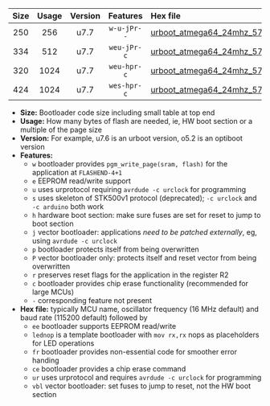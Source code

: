 |Size|Usage|Version|Features|Hex file|
|:-:|:-:|:-:|:-:|:--|
|250|256|u7.7|`w-u-jPr--`|[urboot_atmega64_24mhz_57600bps_lednop_fr_ur_vbl.hex](https://raw.githubusercontent.com/stefanrueger/urboot.hex/main/mcus/atmega64/fcpu_24mhz/57600_bps/urboot_atmega64_24mhz_57600bps_lednop_fr_ur_vbl.hex)|
|334|512|u7.7|`weu-jPr-c`|[urboot_atmega64_24mhz_57600bps_ee_lednop_fr_ce_ur_vbl.hex](https://raw.githubusercontent.com/stefanrueger/urboot.hex/main/mcus/atmega64/fcpu_24mhz/57600_bps/urboot_atmega64_24mhz_57600bps_ee_lednop_fr_ce_ur_vbl.hex)|
|320|1024|u7.7|`weu-hpr-c`|[urboot_atmega64_24mhz_57600bps_ee_lednop_fr_ce_ur.hex](https://raw.githubusercontent.com/stefanrueger/urboot.hex/main/mcus/atmega64/fcpu_24mhz/57600_bps/urboot_atmega64_24mhz_57600bps_ee_lednop_fr_ce_ur.hex)|
|424|1024|u7.7|`wes-hpr-c`|[urboot_atmega64_24mhz_57600bps_ee_lednop_fr_ce.hex](https://raw.githubusercontent.com/stefanrueger/urboot.hex/main/mcus/atmega64/fcpu_24mhz/57600_bps/urboot_atmega64_24mhz_57600bps_ee_lednop_fr_ce.hex)|

- **Size:** Bootloader code size including small table at top end
- **Usage:** How many bytes of flash are needed, ie, HW boot section or a multiple of the page size
- **Version:** For example, u7.6 is an urboot version, o5.2 is an optiboot version
- **Features:**
  + `w` bootloader provides `pgm_write_page(sram, flash)` for the application at `FLASHEND-4+1`
  + `e` EEPROM read/write support
  + `u` uses urprotocol requiring `avrdude -c urclock` for programming
  + `s` uses skeleton of STK500v1 protocol (deprecated); `-c urclock` and `-c arduino` both work
  + `h` hardware boot section: make sure fuses are set for reset to jump to boot section
  + `j` vector bootloader: applications *need to be patched externally*, eg, using `avrdude -c urclock`
  + `p` bootloader protects itself from being overwritten
  + `P` vector bootloader only: protects itself and reset vector from being overwritten
  + `r` preserves reset flags for the application in the register R2
  + `c` bootloader provides chip erase functionality (recommended for large MCUs)
  + `-` corresponding feature not present
- **Hex file:** typically MCU name, oscillator frequency (16 MHz default) and baud rate (115200 default) followed by
  + `ee` bootloader supports EEPROM read/write
  + `lednop` is a template bootloader with `mov rx,rx` nops as placeholders for LED operations
  + `fr` bootloader provides non-essential code for smoother error handing
  + `ce` bootloader provides a chip erase command
  + `ur` uses urprotocol and requires `avrdude -c urclock` for programming
  + `vbl` vector bootloader: set fuses to jump to reset, not the HW boot section
